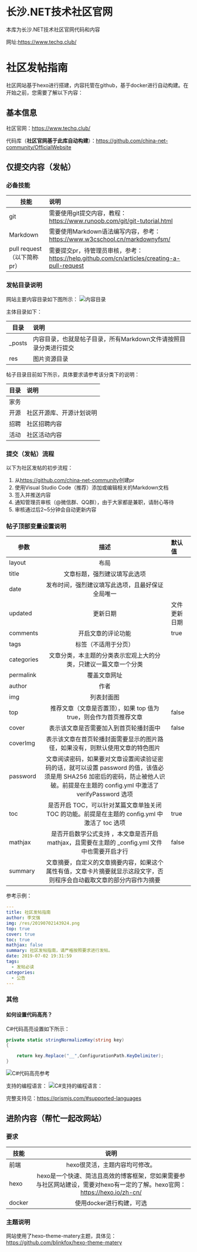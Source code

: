 # 长沙.NET技术社区官网
本库为长沙.NET技术社区官网代码和内容

网址:<https://www.techq.club/>

# 社区发帖指南

社区网站基于hexo进行搭建，内容托管在github，基于docker进行自动构建。在开始之前，您需要了解以下内容：

## 基本信息

社区官网：<https://www.techq.club/>

代码库（**社区官网基于此库自动构建**）：<https://github.com/china-net-community/OfficialWebsite>

## 仅提交内容（发帖）

### 必备技能

技能|说明
---|:--
git|需要使用git提交内容，教程：<https://www.runoob.com/git/git-tutorial.html>
Markdown|需要使用Markdown语法编写内容，参考：<https://www.w3cschool.cn/markdownyfsm/>
pull request（以下简称pr）|需要提交pr，待管理员审核，参考：<https://help.github.com/cn/articles/creating-a-pull-request>

### 发帖目录说明

网站主要内容目录如下图所示：
![内容目录](src/source/res/目录.png)

主体目录如下：

目录|说明
---|:--
_posts|内容目录，也就是帖子目录，所有Markdown文件请按照目录分类进行提交
res|图片资源目录

帖子目录目前如下所示，具体要求请参考该分类下的说明：

目录|说明
---|:--
家务|
开源|社区开源库、开源计划说明
招聘|社区招聘内容
活动|社区活动内容

### 提交（发帖）流程

以下为社区发帖的初步流程：

1. 从<https://github.com/china-net-community>创建pr
2. 使用Visual Studio Code（推荐）添加或编辑相关的Markdown文档
3. 签入并推送内容
4. 通知管理员审核（@微信群、QQ群），由于大家都是兼职，请耐心等待
5. 审核通过后2~5分钟会自动更新内容

### 帖子顶部变量设置说明

参数|描述|默认值
---|:--:|:--
layout|	布局|
title	|文章标题，强烈建议填写此选项|
date	|发布时间，强烈建议填写此选项，且最好保证全局唯一	|
updated	|更新日期	|文件更新日期
comments	|开启文章的评论功能	|true
tags|	标签（不适用于分页）|
categories|	文章分类，本主题的分类表示宏观上大的分类，只建议一篇文章一个分类|
permalink	|覆盖文章网址|
author	|作者|
img | 列表封面图|
top| 推荐文章（文章是否置顶），如果 top 值为 true，则会作为首页推荐文章|false
cover| 表示该文章是否需要加入到首页轮播封面中 |false
coverImg | 表示该文章在首页轮播封面需要显示的图片路径，如果没有，则默认使用文章的特色图片|
password | 文章阅读密码，如果要对文章设置阅读验证密码的话，就可以设置 password 的值，该值必须是用 SHA256 加密后的密码，防止被他人识破。前提是在主题的 config.yml 中激活了 verifyPassword 选项 |
toc	| 是否开启 TOC，可以针对某篇文章单独关闭 TOC 的功能。前提是在主题的 config.yml 中激活了 toc 选项 | true
mathjax |是否开启数学公式支持 ，本文章是否开启 mathjax，且需要在主题的 _config.yml 文件中也需要开启才行 | false
summary | 文章摘要，自定义的文章摘要内容，如果这个属性有值，文章卡片摘要就显示这段文字，否则程序会自动截取文章的部分内容作为摘要 |

参考示例：

```yml
---
title: 社区发帖指南
author: 李文强
img: /res/20190702143924.png
top: true
cover: true
toc: true
mathjax: false
summary: 社区发帖指南，请严格按照要求进行发帖。
date: 2019-07-02 19:31:59
tags:
  - 发帖必读
categories:
  - 公告
---
```

### 其他

#### 如何设置代码高亮？

C#代码高亮设置如下所示：

```csharp
private static stringNormalizeKey(string key)
{

    return key.Replace("__",ConfigurationPath.KeyDelimiter);
}
```

![C#代码高亮参考](src/source/res/20190702162422.png)

支持的编程语言：
![C#支持的编程语言：](src/source/res/20190702143924.png)

完整支持见：<https://prismjs.com/#supported-languages>

## 进阶内容（帮忙一起改网站）

### 要求

技能|说明|
---|:--:|
前端|hexo很灵活，主题内容均可修改。
hexo|hexo是一个快速、简洁且高效的博客框架，您如果需要参与社区网站建设，需要对hexo有一定的了解。hexo官网：<https://hexo.io/zh-cn/>
docker|使用docker进行构建，可选

### 主题说明

网站使用了hexo-theme-matery主题，具体见：
<https://github.com/blinkfox/hexo-theme-matery>
